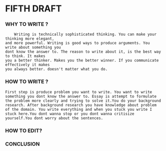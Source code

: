 # FIFTH DRAFT

### WHY TO WRITE ?
        Writing is technically sophisticated thinking. You can make your thinking more elegant, 
    and more powerful. Writing is good ways to produce arguments. You write about something you
    dont know the answer to. The reason to write about it, is the best way to think. It makes 
    you a better thinker. Makes you the better winner. If you communicate effectively it makes
    you always better. doesn't matter what you do.


### HOW TO WRITE ?
    First step is produce problem you want to write. You want to write something you dont know the answer to. Essay is attempt to formulate the problem more clearly and trying to solve it.You do your background research. After background research you have knowledge about problem of the domain. You write everything and when you stuck you write I stuck here.You dont wanna stop or you dont wanna critisize yourself.You dont worry about the sentences.

### HOW TO EDIT?



### CONCLUSION